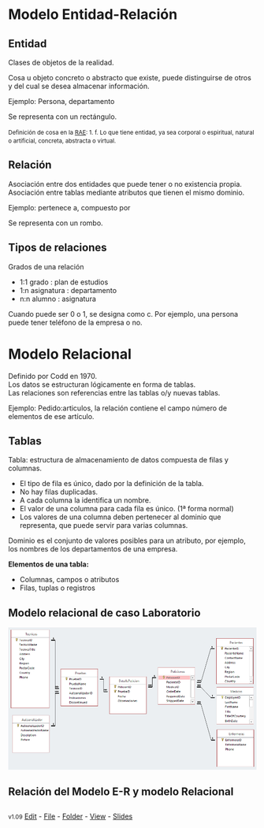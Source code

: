# Modelo Entidad-Relación

## Entidad
Clases de objetos de la realidad.

Cosa u objeto concreto o abstracto que existe, puede distinguirse de otros y del cual se desea almacenar información.

Ejemplo: Persona, departamento

Se representa con un rectángulo.

<small>Definición de cosa en la [RAE](https://dle.rae.es/cosa): 1. f. Lo que tiene entidad, ya sea corporal o espiritual, natural o artificial, concreta, abstracta o virtual.</small>

## Relación
Asociación entre dos entidades que puede tener o no existencia propia.
Asociación entre tablas mediante atributos que tienen el mismo dominio. 

Ejemplo: pertenece a, compuesto por

Se representa con un rombo.

## Tipos de relaciones

Grados de una relación
- 1:1 grado : plan de estudios
- 1:n asignatura : departamento
- n:n alumno : asignatura

Cuando puede ser 0 o 1, se designa como c. Por ejemplo, una persona puede tener teléfono de la empresa o no.

# Modelo Relacional
Definido por Codd en 1970.   
Los datos se estructuran lógicamente en forma de tablas.  
Las relaciones son referencias entre las tablas o/y nuevas tablas.  

Ejemplo: Pedido:articulos, la relación contiene el campo número de elementos de ese artículo.

## Tablas
Tabla: estructura de almacenamiento de datos compuesta de filas y columnas.

- El tipo de fila es único, dado por la definición de la tabla.
- No hay filas duplicadas.
- A cada columna la identifica un nombre.
- El valor de una columna para cada fila es único. (1ª forma normal)
- Los valores de una columna deben pertenecer al dominio que representa, que puede servir para varias columnas.

Dominio es el conjunto de valores posibles para un atributo, por ejemplo, los nombres de los departamentos de una empresa.

**Elementos de una tabla:**  
- Columnas, campos o atributos  
- Filas, tuplas o registros

## Modelo relacional de caso Laboratorio
![](images/LaboratorioRelacional.png)

## Relación del Modelo E-R y modelo Relacional

##
<small>v1.09</small> [Edit](https://github.com/nicolasserrano/CS/edit/master/ADSI/ModeloER.md) - [File](https://github.com/nicolasserrano/CS/tree/master/ADSI/ModeloER.md) - [Folder](https://github.com/nicolasserrano/CS/tree/master/ADSI) - [View](https://nicolasserrano.github.io/CS/ADSI/ModeloER) - [Slides](https://www.nicolasserrano.com/r?https://www.nicolasserrano.com/CS/ADSI/ModeloER.md?breakTitlesWith#1)
